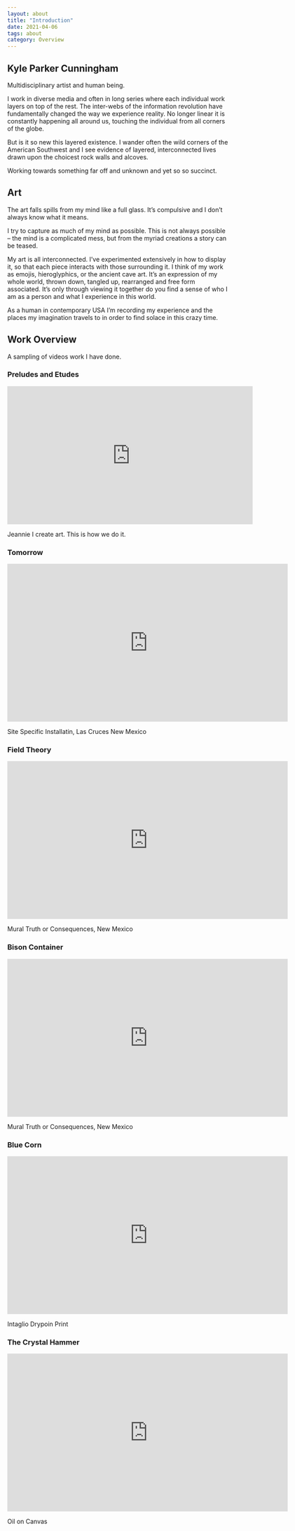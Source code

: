 ```yaml
---
layout: about 
title: "Introduction" 
date: 2021-04-06
tags: about
category: Overview 
---
```

## Kyle Parker Cunningham

Multidisciplinary artist and human being.

I work in diverse media and often in long series where each individual work layers on top of the rest. The inter-webs of the information revolution have fundamentally changed the way we experience reality. No longer linear it is constantly happening all around us, touching the individual from all corners of the globe.

But is it so new this layered existence. I wander often the wild corners of the American Southwest and I see evidence of layered, interconnected lives drawn upon the choicest rock walls and alcoves.

Working towards something far off and unknown and yet so so succinct.



## Art

The art falls spills from my mind like a full glass. It’s compulsive and I don’t always know what it means.

I try to capture as much of my mind as possible. This is not always possible – the mind is a complicated mess, but from the myriad creations a story can be teased.

My art is all interconnected. I’ve experimented extensively in how to display it, so that each piece interacts with those surrounding it. I think of my work as emojis, hieroglyphics, or the ancient cave art. It’s an expression of my whole world, thrown down, tangled up, rearranged and free form associated. It’s only through viewing it together do you find a sense of who I am as a person and what I experience in this world.

As a human in contemporary USA I’m recording my experience and the places my imagination travels to in order to find solace in this crazy time. 

## Work Overview

A sampling of videos work I have done. 

### Preludes and Etudes

<iframe width="560" height="315" src="https://www.youtube.com/embed/N18ZvHiyoiE" title="YouTube video player" frameborder="0" allow="accelerometer; autoplay; clipboard-write; encrypted-media; gyroscope; picture-in-picture" allowfullscreen></iframe>

Jeannie I create art.  This is how we do it.  

### Tomorrow

<iframe title="vimeo-player" src="https://player.vimeo.com/video/271582697" width="640" height="360" frameborder="0" allowfullscreen></iframe>

Site Specific Installatin, Las Cruces New Mexico

### Field Theory

<iframe title="vimeo-player" src="https://player.vimeo.com/video/216054963" width="640" height="360" frameborder="0" allowfullscreen></iframe>

Mural
Truth or Consequences, New Mexico

### Bison Container

<iframe title="vimeo-player" src="https://player.vimeo.com/video/197821843" width="640" height="360" frameborder="0" allowfullscreen></iframe>

Mural
Truth or Consequences, New Mexico

### Blue Corn 

<iframe title="vimeo-player" src="https://player.vimeo.com/video/167796635" width="640" height="360" frameborder="0" allowfullscreen></iframe>

Intaglio Drypoin Print

### The Crystal Hammer

<iframe title="vimeo-player" src="https://player.vimeo.com/video/167660025" width="640" height="360" frameborder="0" allowfullscreen></iframe>

Oil on Canvas
